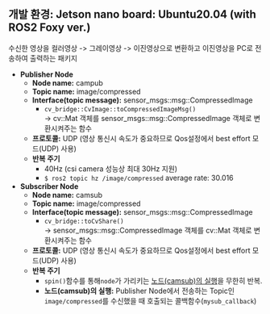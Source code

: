 ## 개발 환경: Jetson nano board: Ubuntu20.04 (with ROS2 Foxy ver.)

수신한 영상을 컬러영상 -> 그레이영상 -> 이진영상으로 변환하고 이진영상을 PC로 전송하여 출력하는 패키지

- **Publisher Node**
  - **Node name:** campub
  - **Topic name:** image/compressed
  - **Interface(topic message):** sensor_msgs::msg::CompressedImage
    - ``cv_bridge::CvImage::toCompressedImageMsg()``   
      -> cv::Mat 객체를 sensor_msgs::msg::CompressedImage 객체로 변환시켜주는 함수
  - **프로토콜:** UDP (영상 통신시 속도가 중요하므로 Qos설정에서 best effort 모드(UDP) 사용)
  - **반복 주기**
    - 40Hz (csi camera 성능상 최대 30Hz 지원)   
    - ``$ ros2 topic hz /image/compressed`` average rate: 30.016
- **Subscriber Node**
  - **Node name:** camsub
  - **Topic name:** image/compressed
  - **Interface(topic message):** sensor_msgs::msg::CompressedImage
    - ``cv_bridge::toCvShare()``   
      -> sensor_msgs::msg::CompressedImage 객체를 cv::Mat 객체로 변환시켜주는 함수
  - **프로토콜:** UDP (영상 통신시 속도가 중요하므로 Qos설정에서 best effort 모드(UDP) 사용)
  - **반복 주기**
    - ``spin()``함수를 통해``node``가 가리키는 <ins>노드(camsub)의 실행</ins>을 무한히 반복.
    - **노드(camsub)의 실행:** Publisher Node에서 전송하는 Topic인 ``image/compressed``를 수신했을 때 호출되는 콜백함수(``mysub_callback``)
   
